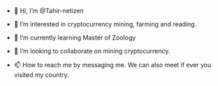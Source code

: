 - 👋 Hi, I’m @Tahir-netizen
- 👀 I’m interested in cryptocurrency mining, farming and reading.
- 🌱 I’m currently learning Master of Zoology

- 💞️ I’m looking to collaborate on mining cryptocurrency.
- 📫 How to reach me by messaging me. We can also meet if ever you visited my country.

<!---
Tahir-netizen/Tahir-netizen is a ✨ special ✨ repository because its `README.md` (this file) appears on your GitHub profile.
You can click the Preview link to take a look at your changes.
--->

